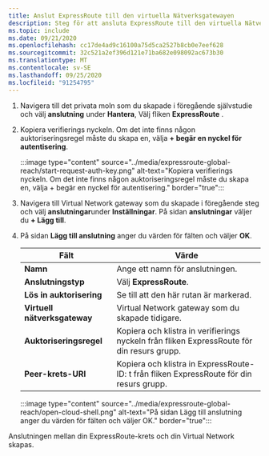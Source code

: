 ```yaml
---
title: Anslut ExpressRoute till den virtuella Nätverksgatewayen
description: Steg för att ansluta ExpressRoute till den virtuella Nätverksgatewayen.
ms.topic: include
ms.date: 09/21/2020
ms.openlocfilehash: cc17de4ad9c16100a75d5ca2527b8cb0e7eef628
ms.sourcegitcommit: 32c521a2ef396d121e71ba682e098092ac673b30
ms.translationtype: MT
ms.contentlocale: sv-SE
ms.lasthandoff: 09/25/2020
ms.locfileid: "91254795"
---
```

<!-- Used in avs-deployment.md and tutorial-configure-networking.md -->

1. Navigera till det privata moln som du skapade i föregående självstudie och välj **anslutning** under **Hantera**, Välj fliken **ExpressRoute** .

1. Kopiera verifierings nyckeln. Om det inte finns någon auktoriseringsregel måste du skapa en, välja **+ begär en nyckel för autentisering**.

   :::image type="content" source="../media/expressroute-global-reach/start-request-auth-key.png" alt-text="Kopiera verifierings nyckeln. Om det inte finns någon auktoriseringsregel måste du skapa en, välja + begär en nyckel för autentisering." border="true":::

1. Navigera till Virtual Network gateway som du skapade i föregående steg och välj **anslutningar**under **Inställningar**. På sidan **anslutningar** väljer du **+ Lägg till**.

1. På sidan **Lägg till anslutning** anger du värden för fälten och väljer **OK**. 

   | Fält | Värde |
   | --- | --- |
   | **Namn**  | Ange ett namn för anslutningen.  |
   | **Anslutningstyp**  | Välj **ExpressRoute**.  |
   | **Lös in auktorisering**  | Se till att den här rutan är markerad.  |
   | **Virtuell nätverksgateway** | Virtual Network gateway som du skapade tidigare.  |
   | **Auktoriseringsregel**  | Kopiera och klistra in verifierings nyckeln från fliken ExpressRoute för din resurs grupp. |
   | **Peer-krets-URI**  | Kopiera och klistra in ExpressRoute-ID: t från fliken ExpressRoute för din resurs grupp.  |

   :::image type="content" source="../media/expressroute-global-reach/open-cloud-shell.png" alt-text="På sidan Lägg till anslutning anger du värden för fälten och väljer OK." border="true":::

Anslutningen mellan din ExpressRoute-krets och din Virtual Network skapas.